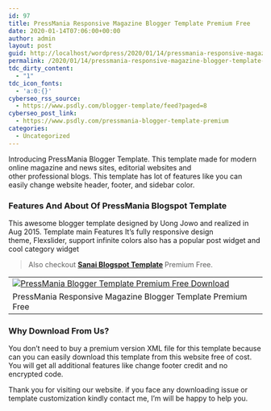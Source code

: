 ```yaml
---
id: 97
title: PressMania Responsive Magazine Blogger Template Premium Free
date: 2020-01-14T07:06:00+00:00
author: admin
layout: post
guid: http://localhost/wordpress/2020/01/14/pressmania-responsive-magazine-blogger-template-premium-free/
permalink: /2020/01/14/pressmania-responsive-magazine-blogger-template-premium-free/
tdc_dirty_content:
  - "1"
tdc_icon_fonts:
  - 'a:0:{}'
cyberseo_rss_source:
  - https://www.psdly.com/blogger-template/feed?paged=8
cyberseo_post_link:
  - https://www.psdly.com/pressmania-blogger-template-premium
categories:
  - Uncategorized
---
```

<span>Introducing PressMania Blogger Template. This template made for modern online magazine and news sites,&nbsp;</span><span>editorial websites and other&nbsp;</span><span>professional</span><span>&nbsp;blogs. This template has lot of features like you can easily change website header, footer, and sidebar color.</span>

### <span>Features And About Of PressMania Blogspot Template</span>

<div readability="11">
  <p>
    <span>This awesome blogger template designed by</span>&nbsp;<span>Uong Jowo and realized in Aug 2015. Template main Features It’s fully responsive design theme,&nbsp;</span><span>Flexslider, support infinite colors also has a popular post widget and cool&nbsp;</span><span>category</span><span>&nbsp;widget</span>
  </p>
</div>

<blockquote class="tr_bq" readability="2.7450980392157">
  <p>
    Also checkout <b><a href="https://www.psdly.com/2020/01/sanai-bogger-template-premium.html" target="_blank" rel="noopener noreferrer">Sanai Blogspot Template</a> </b>Premium Free.
  </p>
</blockquote>

<table class="tr-caption-container" cellspacing="0" cellpadding="0" align="center">
  <tr>
    <td>
      <a href="https://i0.wp.com/www.psdly.com/wp-content/uploads/2020/01/Download-Free-PressMania-Responsive-Magazine-Blogger-Template-Premium.jpg?ssl=1" data-elementor-open-lightbox="no"><img title="PressMania Blogger Template Premium Free Download" src="https://i0.wp.com/www.psdly.com/wp-content/uploads/2020/01/Download-Free-PressMania-Responsive-Magazine-Blogger-Template-Premium.jpg?ssl=1" alt="PressMania Blogger Template Premium Free Download" border="0" data-original-height="545" data-original-width="800" data-recalc-dims="1" /></a>
    </td>
  </tr>
  
  <tr readability="2">
    <td class="tr-caption">
      <span>PressMania Responsive Magazine Blogger Template Premium Free</span>
    </td>
  </tr>
</table>

### <span>Why Download From Us?</span>

<span>You don’t need to buy a premium version XML file for this template because can you can easily download this template from this website free of cost. You will get all additional features like change footer credit and no encrypted code.</span>

<div class="batas-downx" readability="9">
  <p>
    <span>Thank you for visiting our website. if you face any downloading issue or template customization kindly contact me, I’m will be happy to help you.</span>
  </p>
</div>